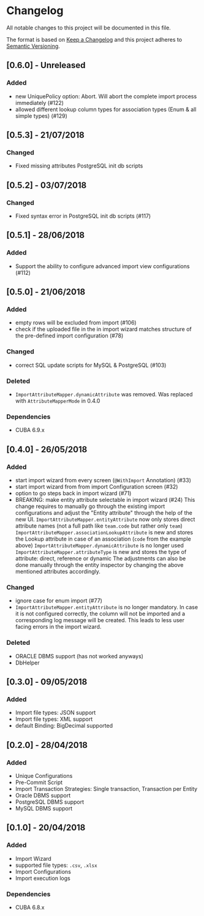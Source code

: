 # Changelog
All notable changes to this project will be documented in this file.

The format is based on [Keep a Changelog](http://keepachangelog.com/en/1.0.0/)
and this project adheres to [Semantic Versioning](http://semver.org/spec/v2.0.0.html).

## [0.6.0] - Unreleased

### Added
- new UniquePolicy option: Abort. Will abort the complete import process immediately (#122)
- allowed different lookup column types for association types (Enum & all simple types) (#129)

## [0.5.3] - 21/07/2018

### Changed
- Fixed missing attributes PostgreSQL init db scripts

## [0.5.2] - 03/07/2018

### Changed
- Fixed syntax error in PostgreSQL init db scripts (#117)

## [0.5.1] - 28/06/2018

### Added
- Support the ability to configure advanced import view configurations (#112)


## [0.5.0] - 21/06/2018

### Added
- empty rows will be excluded from import (#106)
- check if the uploaded file in the in import wizard matches structure of the pre-defined import configuration (#78)

### Changed
- correct SQL update scripts for MySQL & PostgreSQL (#103)

### Deleted
- `ImportAttributeMapper.dynamicAttribute` was removed. Was replaced with `AttributeMapperMode` in 0.4.0


### Dependencies
- CUBA 6.9.x


## [0.4.0] - 26/05/2018

### Added
- start import wizard from every screen (`@WithImport` Annotation) (#33)
- start import wizard from from import Configuration screen (#32)
- option to go steps back in import wizard (#71)
- BREAKING: make entity attribute selectable in import wizard (#24)
  This change requires to manually go through the existing import configurations and adjust the "Entity attribute" 
  through the help of the new UI.
  `ImportAttributeMapper.entityAttribute` now only stores direct attribute names (not a full path like `team.code` but rather only `team`)
  `ImportAttributeMapper.associationLookupAttribute` is new and stores the Lookup attribute in case of an association (`code` from the example above)
  `ImportAttributeMapper.dynamicAttribute` is no longer used
  `ImportAttributeMapper.attributeType` is new and stores the type of attribute: direct, reference or dynamic
  The adjustments can also be done manually through the entity inspector by changing the above mentioned attributes accordingly.
   

### Changed
- ignore case for enum import (#77)
- `ImportAttributeMapper.entityAttribute` is no longer mandatory. In case it is not configured correctly, the column will not be imported and a corresponding log message
  will be created. This leads to less user facing errors in the import wizard.

### Deleted
- ORACLE DBMS support (has not worked anyways)
- DbHelper

## [0.3.0] - 09/05/2018

### Added
- Import file types: JSON support
- Import file types: XML support
- default Binding: BigDecimal supported 

## [0.2.0] - 28/04/2018

### Added
- Unique Configurations
- Pre-Commit Script
- Import Transaction Strategies: Single transaction, Transaction per Entity
- Oracle DBMS support
- PostgreSQL DBMS support
- MySQL DBMS support

## [0.1.0] - 20/04/2018

### Added
- Import Wizard
- supported file types: `.csv`, `.xlsx`
- Import Configurations
- Import execution logs

### Dependencies
- CUBA 6.8.x

